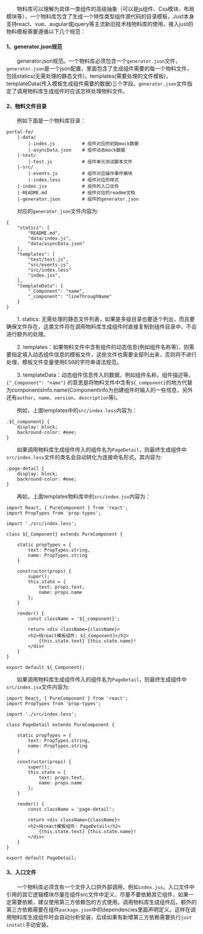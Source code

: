 
&emsp;&emsp;物料库可以理解为具体一类组件的高级抽象（可以是js组件、Css模块、布局模块等），一个物料库包含了生成一个特性类型组件源代码的目录模板，Just本身支持react、vue、augular或jquery等主流新旧技术栈物料库的使用，接入just的物料模板需要遵循以下几个规范：

#### 1、generator.json规范

&emsp;&emsp;generator.json规范。一个物料库必须包含一个`generator.json`文件，`generator.json`是一个json配置，里面包含了生成组件需要的每一个物料文件，包括statics(无需处理的静态文件)，templates(需要处理的文件模板)，templateData(传入模板生成组件需要的数据)三个字段。`generator.json`文件指定了调用物料库生成组件时应该怎样处理物料文件。

#### 2、物料文件目录

&emsp;&emsp;例如下面是一个物料库目录：

```
portal-fe/
    |-data/
        |-index.js          # 组件对应的初始mock数据
        |-asyncData.json    # 组件动态mock数据
    |-test/
        |-test.js           # 组件单元测试脚本文件
    |-src/
        |-events.js         # 组件对应操作事件模块
        |-index.less        # 组件对应的样式
    |-index.jsx             # 组件的入口文件
    |-README.md             # 组件对应的readme文档
    |-generator.json        # 组件的generator.json
```

&emsp;&emsp;对应的`generator.json`文件内容为:

```
{
    "statics": [
        "README.md",
        "data/index.js",
        "data/asyncData.json"
    ],
    "templates": [
        "test/test.js",
        "src/events.js",
        "src/index.less"
        "index.jsx",
    ],
    "templateData": {
        "_Component": "name",
        "_component": "lineThroughName"
    }
}
```

&emsp;&emsp;1. statics: 无需处理的静态文件列表，如果是多级目录也要逐个列出，而且要确保文件存在，这类文件将在调用物料库生成组件时直接复制到组件目录中，不会进行额外的处理。

&emsp;&emsp;2. templates：如果物料文件中含有组件的动态信息(例如组件名称等)，则需要指定填入动态组件信息的模板文件，这些文件也需要全部列出来，否则将不进行处理，模板文件变量使用ES6的字符串语法规范。

&emsp;&emsp;3. templateData：动态组件信息传入的数据，例如组件名称，组件描述等。`{"_Component": "name"}` 的意思是将物料文件中含有`${_component}`的地方代替为componentsInfo.name(ComponentInfo为创建组件时输入的一些信息，另外还有`author`，`name`、`version`、`description`等)。

&emsp;&emsp;例如，上面templates中的`src/index.less`内容为：

```
.${_component} {
    display: block;
    backround-color: #eee;
}
```

&emsp;&emsp;如果调用物料库生成组件传入的组件名为`PageDetail`，则最终生成组件中`src/index.less`文件的类名会自动转化为连接命名形式，其内容为:

```
.page-detail {
    display: block;
    backround-color: #eee;
}
```

&emsp;&emsp;再如，上面templates物料库中的`src/index.jsx`内容为：

```
import React, { PureComponent } from 'react';
import PropTypes from 'prop-types';

import './src/index.less';

class ${_Component} extends PureComponent {

    static propTypes = {
        text: PropTypes.string,
        name: PropTypes.string
    }

    constructor(props) {
        super();
        this.state = {
            text: props.text,
            name: props.name
        };
    }

    render() {
        const className = '${_component}';

        return <div className={className}>
        <h2>纯react模板组件: ${_Component}</h2>
            {this.state.text} {this.state.name}!
        </div>
    }
}

export default ${_Component};
```

&emsp;&emsp;如果调用物料库生成组件传入的组件名为`PageDetail`，则最终生成组件中`src/index.jsx`文件内容为:

```
import React, { PureComponent } from 'react';
import PropTypes from 'prop-types';

import './src/index.less';

class PageDetail extends PureComponent {

    static propTypes = {
        text: PropTypes.string,
        name: PropTypes.string
    }

    constructor(props) {
        super();
        this.state = {
            text: props.text,
            name: props.name
        };
    }

    render() {
        const className = 'page-detail';

        return <div className={className}>
        <h2>纯react模板组件: PageDetail</h2>
            {this.state.text} {this.state.name}!
        </div>
    }
}

export default PageDetail;
```


#### 3、入口文件

&emsp;&emsp;一个物料库必须含有一个文件入口供外部调用，例如`index.jsx`。入口文件中引用的其它逻辑模块尽量在组件src文件中定义，尽量不要依赖其它组件，如果一定需要依赖，建议使用第三方依赖包的方式使用。调用物料库生成组件后，额外的第三方依赖需要在组件`package.json`中的dependencies里面声明定义。这样在调用物料库生成组件时会自动分析安装，后续如果有新增第三方依赖需要执行`just install`手动安装。